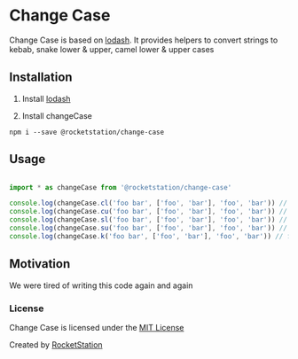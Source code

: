 # Change Case

Change Case is based on [lodash](https://github.com/lodash/lodash). It provides helpers to convert strings to kebab, snake lower & upper, camel lower & upper cases

## Installation

1. Install [lodash](https://github.com/lodash/lodash#installation)

2. Install changeCase
```
npm i --save @rocketstation/change-case
```

## Usage

```javascript

import * as changeCase from '@rocketstation/change-case'

console.log(changeCase.cl('foo bar', ['foo', 'bar'], 'foo', 'bar')) // fooBarFooBarFooBar
console.log(changeCase.cu('foo bar', ['foo', 'bar'], 'foo', 'bar')) // FooBarFooBarFooBar
console.log(changeCase.sl('foo bar', ['foo', 'bar'], 'foo', 'bar')) // foo_bar_foo_bar_foo_bar
console.log(changeCase.su('foo bar', ['foo', 'bar'], 'foo', 'bar')) // FOO_BAR_FOO_BAR_FOO_BAR
console.log(changeCase.k('foo bar', ['foo', 'bar'], 'foo', 'bar')) // foo-bar-foo-bar-foo-bar
```

## Motivation

We were tired of writing this code again and again

### License
Change Case is licensed under the [MIT License](http://opensource.org/licenses/MIT)

Created by [RocketStation](http://rstation.io)
